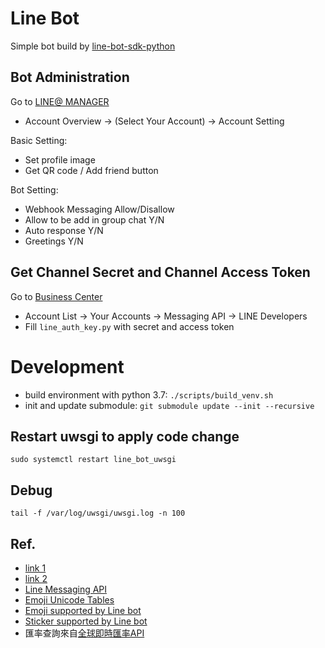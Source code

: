# Line Bot

Simple bot build by [line-bot-sdk-python](https://github.com/line/line-bot-sdk-python)

## Bot Administration

Go to [LINE@ MANAGER](https://admin-official.line.me/)

- Account Overview -> (Select Your Account) -> Account Setting

Basic Setting:

- Set profile image
- Get QR code / Add friend button

Bot Setting:

- Webhook Messaging Allow/Disallow
- Allow to be add in group chat Y/N
- Auto response Y/N
- Greetings Y/N

## Get Channel Secret and Channel Access Token

Go to [Business Center](https://business.line.me/zh-hant/)

- Account List -> Your Accounts -> Messaging API -> LINE Developers
- Fill `line_auth_key.py` with secret and access token

# Development

- build environment with python 3.7: `./scripts/build_venv.sh`
- init and update submodule: `git submodule update --init --recursive`

## Restart uwsgi to apply code change

`sudo systemctl restart line_bot_uwsgi`

## Debug

`tail -f /var/log/uwsgi/uwsgi.log -n 100`

## Ref.

- [link 1](http://qiita.com/Kosuke-Szk/items/e31df8665f2a83406362)
- [link 2](http://qiita.com/mochan_tk/items/db3fd4e4867dd3fb6540)
- [Line Messaging API](https://developers.line.biz/en/reference/messaging-api/#text-message)
- [Emoji Unicode Tables](https://apps.timwhitlock.info/emoji/tables/unicode)
- [Emoji supported by Line bot](https://developers.line.biz/media/messaging-api/emoji-list.pdf)
- [Sticker supported by Line bot](https://developers.line.biz/media/messaging-api/messages/sticker_list.pdf)
- 匯率查詢來自[全球即時匯率API](https://tw.rter.info/howto_currencyapi.php)
